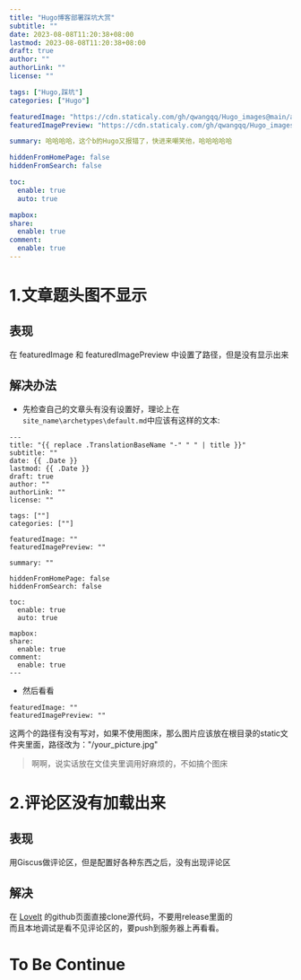 ```yaml
---
title: "Hugo博客部署踩坑大赏"
subtitle: ""
date: 2023-08-08T11:20:38+08:00
lastmod: 2023-08-08T11:20:38+08:00
draft: true
author: ""
authorLink: ""
license: ""

tags: ["Hugo,踩坑"]
categories: ["Hugo"]

featuredImage: "https://cdn.staticaly.com/gh/qwangqq/Hugo_images@main/a3f370d3fd1f4134535dcd3c321f95cad0c85e7c.6jx120r6abs0.webp"
featuredImagePreview: "https://cdn.staticaly.com/gh/qwangqq/Hugo_images@main/a3f370d3fd1f4134535dcd3c321f95cad0c85e7c.6jx120r6abs0.webp"

summary: 哈哈哈哈，这个b的Hugo又报错了，快进来嘲笑他，哈哈哈哈哈

hiddenFromHomePage: false
hiddenFromSearch: false

toc:
  enable: true
  auto: true

mapbox:
share:
  enable: true
comment:
  enable: true
---
```

# 1.文章题头图不显示
## 表现  
在 featuredImage 和 featuredImagePreview 中设置了路径，但是没有显示出来  
## 解决办法
* 先检查自己的文章头有没有设置好，理论上在`site_name\archetypes\default.md`中应该有这样的文本:
```
---
title: "{{ replace .TranslationBaseName "-" " " | title }}"
subtitle: ""
date: {{ .Date }}
lastmod: {{ .Date }}
draft: true
author: ""
authorLink: ""
license: ""

tags: [""]
categories: [""]

featuredImage: ""
featuredImagePreview: ""

summary: ""

hiddenFromHomePage: false
hiddenFromSearch: false

toc:
  enable: true
  auto: true

mapbox:
share:
  enable: true
comment:
  enable: true
---
```
  * 然后看看 
 
``````
featuredImage: ""  
featuredImagePreview: ""
``````

这两个的路径有没有写对，如果不使用图床，那么图片应该放在根目录的static文件夹里面，路径改为："/your_picture.jpg"
>啊啊，说实话放在文佳夹里调用好麻烦的，不如搞个图床
# 2.评论区没有加载出来
## 表现
用Giscus做评论区，但是配置好各种东西之后，没有出现评论区
## 解决
在 [LoveIt](https://github.com/dillonzq/LoveIt) 的github页面直接clone源代码，不要用release里面的  
而且本地调试是看不见评论区的，要push到服务器上再看看。  
# To Be Continue